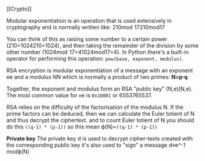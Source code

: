 [[Crypto]]

Modular exponentiation is an operation that is used extensively in cryptography and is normally written like: 210mod  17210mod17  
  
You can think of this as raising some number to a certain power (210=1024210=1024), and then taking the remainder of the division by some other number (1024mod  17=41024mod17=4). In Python there's a built-in operator for performing this operation: `pow(base, exponent, modulus)`.

RSA encryption is modular exponentiation of a message with an exponent ee and a modulus NN which is normally a product of two primes: **N=p⋅q**
  
Together, the exponent and modulus form an RSA "public key" (N,e)(N,e). The most common value for `e`e is `0x10001` or 6553765537.

RSA relies on the difficulty of the factorisation of the modulus N. If the prime factors can be deduced, then we can calculate the Euler totient of N and thus decrypt the ciphertext.
and to count  Euler totient of N you should do this `((q-1) * (p-1))`
so this mean ϕ(N)=`((q-1) * (p-1))`

**Private key** The private key d is used to decrypt cipher-texts created with the corresponding public key it's also used to "sign" a message
d≡e^-1 modϕ(N)